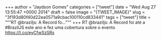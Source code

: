 
+++
author = "Jaydson Gomes"
categories = ["tweet"]
date = "Wed Aug 27 13:55:47 +0000 2014"
draft = false
image = "{TWEET_IMAGE}"
slug = "3f193d80f40d22ea0571a9cbac100110cd833441"
tags = ["tweet"]
title = """RT @braziljs: A Record fo..."""
+++
RT @braziljs: A Record foi até a #BrazilJS este ano e fez uma cobertura sobre o evento 
https://t.co/eyCfwSzSRs
